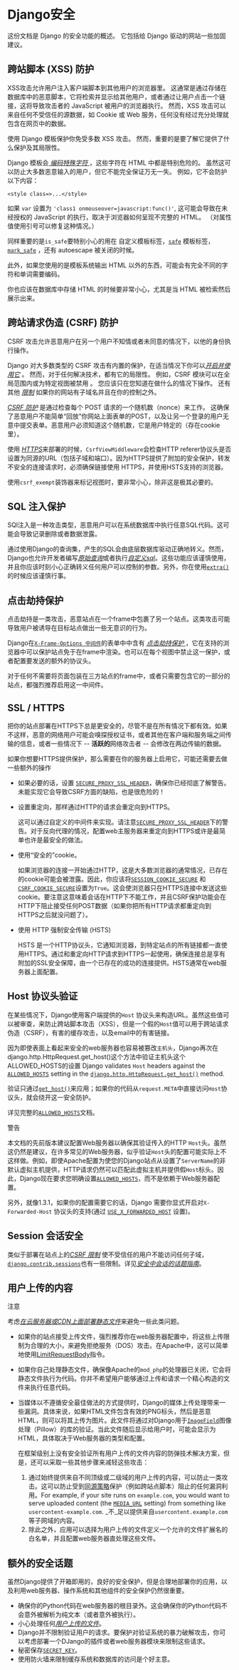 

# Django安全

这份文档是 Django 的安全功能的概述。 它包括给 Django 驱动的网站一些加固建议。

## 跨站脚本 (XSS) 防护

XSS攻击允许用户注入客户端脚本到其他用户的浏览器里。 这通常是通过存储在数据库中的恶意脚本，它将检索并显示给其他用户，或者通过让用户点击一个链接，这将导致攻击者的 JavaScript 被用户的浏览器执行。 然而，XSS 攻击可以来自任何不受信任的源数据，如 Cookie 或 Web 服务，任何没有经过充分处理就包含在网页中的数据。

使用 Django 模板保护你免受多数 XSS 攻击。 然而，重要的是要了解它提供了什么保护及其局限性。

Django 模板会[ _编码特殊字符_ ](../ref/templates/language.html#automatic-html-escaping)，这些字符在 HTML 中都是特别危险的。 虽然这可以防止大多数恶意输入的用户，但它不能完全保证万无一失。 例如，它不会防护以下内容：

```
<style class=>...</style>

```

如果 `var` 设置为 `'class1 onmouseover=javascript:func()'`, 这可能会导致在未经授权的 JavaScript 的执行，取决于浏览器如何呈现不完整的 HTML。 （对属性值使用引号可以修复这种情况。）

同样重要的是`is_safe`要特别小心的用在 自定义模板标签，[`safe`](../ref/templates/builtins.html#std:templatefilter-safe) 模板标签，[`mark_safe`](../ref/utils.html#module-django.utils.safestring "django.utils.safestring: Functions and classes for working with strings that can be displayed safely without further escaping in HTML.") ，还有 autoescape 被关闭的时候。

此外，如果您使用的是模板系统输出 HTML 以外的东西，可能会有完全不同的字符和单词需要编码。

你也应该在数据库中存储 HTML 的时候要非常小心，尤其是当 HTML 被检索然后展示出来。

## 跨站请求伪造 (CSRF) 防护

CSRF 攻击允许恶意用户在另一个用户不知情或者未同意的情况下，以他的身份执行操作。

Django 对大多数类型的 CSRF 攻击有内置的保护，在适当情况下你可以[_开启并使用它_](../ref/csrf.html#using-csrf) 。 然而，对于任何解决技术，都有它的局限性。 例如，CSRF 模块可以在全局范围内或为特定视图被禁用 。 您应该只在您知道在做什么的情况下操作。 还有其他 [_限制_](../ref/csrf.html#csrf-limitations) 如果你的网站有子域名并且在你的控制之外。

[_CSRF 防护_](../ref/csrf.html#how-csrf-works) 是通过检查每个 POST 请求的一个随机数（nonce）来工作。 这确保了恶意用户不能简单“回放”你网站上面表单的POST，以及让另一个登录的用户无意中提交表单。恶意用户必须知道这个随机数，它是用户特定的（存在cookie里）。

使用 [_HTTPS_](#security-recommendation-ssl)来部署的时候，`CsrfViewMiddleware`会检查HTTP referer协议头是否设置为同源的URL（包括子域和端口）。因为HTTPS提供了附加的安全保护，转发不安全的连接请求时，必须确保链接使用 HTTPS，并使用HSTS支持的浏览器。

使用`csrf_exempt`装饰器来标记视图时，要非常小心，除非这是极其必要的。

## SQL 注入保护

SQl注入是一种攻击类型，恶意用户可以在系统数据库中执行任意SQL代码。这可能会导致记录删除或者数据泄露。

通过使用Django的查询集，产生的SQL会由底层数据库驱动正确地转义。然而，Django也允许开发者编写[_原始查询_](db/sql.html#executing-raw-queries)或者执行[_自定义sql_](db/sql.html#executing-custom-sql)。这些功能应该谨慎使用，并且你应该时刻小心正确转义任何用户可以控制的参数。另外，你在使用[`extra()`](../ref/models/querysets.html#django.db.models.query.QuerySet.extra "django.db.models.query.QuerySet.extra")的时候应该谨慎行事。

## 点击劫持保护

点击劫持是一类攻击，恶意站点在一个frame中包裹了另一个站点。这类攻击可能导致用户被诱导在目标站点做出一些无意识的行为。

Django在[`X-Frame-Options 中间件`](../ref/middleware.html#django.middleware.clickjacking.XFrameOptionsMiddleware "django.middleware.clickjacking.XFrameOptionsMiddleware")的表单中中含有 [_点击劫持保护_ ](../ref/clickjacking.html#clickjacking-prevention)，它在支持的浏览器中可以保护站点免于在frame中渲染。也可以在每个视图中禁止这一保护，或者配置要发送的额外的协议头。

对于任何不需要将页面包装在三方站点的frame中，或者只需要包含它的一部分的站点，都强烈推荐启用这一中间件。

## SSL / HTTPS

把你的站点部署在HTTPS下总是更安全的，尽管不是在所有情况下都有效。如果不这样，恶意的网络用户可能会嗅探授权证书，或者其他在客户端和服务端之间传输的信息，或者一些情况下 -- **活跃的**网络攻击者 -- 会修改在两边传输的数据。

如果你想要HTTPS提供保护，那么需要在你的服务器上启用它，可能还需要去做一些额外的操作

*   如果必要的话，设置 [`SECURE_PROXY_SSL_HEADER`](../ref/settings.html#std:setting-SECURE_PROXY_SSL_HEADER)，确保你已经彻底了解警告。未能实现它会导致CSRF方面的缺陷，也是很危险的！

*   设置重定向，那样通过HTTP的请求会重定向到HTTPS。

    这可以通过自定义的中间件来实现。请注意[`SECURE_PROXY_SSL_HEADER`](../ref/settings.html#std:setting-SECURE_PROXY_SSL_HEADER)下的警告。对于反向代理的情况，配置web主服务器来重定向到HTTPS或许是最简单也许是最安全的做法。

*   使用“安全的”cookie。

    如果浏览器的连接一开始通过HTTP，这是大多数浏览器的通常情况，已存在的cookie可能会被泄露。因此，你应该将[`SESSION_COOKIE_SECURE`](../ref/settings.html#std:setting-SESSION_COOKIE_SECURE) 和[`CSRF_COOKIE_SECURE`](../ref/settings.html#std:setting-CSRF_COOKIE_SECURE)设置为`True`。这会使浏览器只在HTTPS连接中发送这些cookie。要注意这意味着会话在HTTP下不能工作，并且CSRF保护功能会在HTTP下阻止接受任何POST数据（如果你把所有HTTP请求都重定向到HTTPS之后就没问题了）。

*   使用 HTTP 强制安全传输 (HSTS)

    HSTS 是一个HTTP协议头，它通知浏览器，到特定站点的所有链接都一直使用HTTPS。通过和重定向HTTP请求到HTTPS一起使用，确保连接总是享有附加的SSL安全保障，由一个已存在的成功的连接提供。HSTS通常在web服务器上面配置。

## Host 协议头验证

在某些情况下，Django使用客户端提供的`Host` 协议头来构造URL。虽然这些值可以被审查，来防止跨站脚本攻击（XSS），但是一个假的`Host`值可以用于跨站请求伪造（CSRF），有害的缓存攻击，以及email中的有害链接。

因为即使表面上看起来安全的web服务器也容易被篡改`主机头`，Django再次在django.http.HttpRequest.get_host()这个方法中验证主机头这个ALLOWED_HOSTS的设置 Django validates `Host` headers against the [`ALLOWED_HOSTS`](../ref/settings.html#std:setting-ALLOWED_HOSTS) setting in the [`django.http.HttpRequest.get_host()`](../ref/request-response.html#django.http.HttpRequest.get_host "django.http.HttpRequest.get_host") method.

验证只通过[`get_host()`](../ref/request-response.html#django.http.HttpRequest.get_host "django.http.HttpRequest.get_host")来应用；如果你的代码从`request.META`中直接访问`Host`协议头，就会绕开这一安全防护。

详见完整的[`ALLOWED_HOSTS`](../ref/settings.html#std:setting-ALLOWED_HOSTS)文档。

警告

本文档的先前版本建议配置Web服务器以确保其验证传入的HTTP `Host`头。虽然这仍然是建议，在许多常见的Web服务器，似乎验证`Host`头的配置可能实际上不这样做。例如，即使Apache配置为使您的Django站点从设置了`ServerName`的非默认虚拟主机提供，HTTP请求仍然可以匹配此虚拟主机并提供假`Host`标头。因此，Django现在要求您明确设置[`ALLOWED_HOSTS`](../ref/settings.html#std:setting-ALLOWED_HOSTS)，而不是依赖于Web服务器配置。

另外，就像1.3.1，如果你的配置需要它的话，Django 需要你显式开启对`X-Forwarded-Host` 协议头的支持(通过 [`USE_X_FORWARDED_HOST`](../ref/settings.html#std:setting-USE_X_FORWARDED_HOST) 设置)。

## Session 会话安全

类似于部署在站点上的[_CSRF 限制_](../ref/csrf.html#csrf-limitations) 使不受信任的用户不能访问任何子域，[`django.contrib.sessions`](http/sessions.html#module-django.contrib.sessions "django.contrib.sessions: Provides session management for Django projects.")也有一些限制。详见[_安全中会话的话题指南_](http/sessions.html#topics-session-security)。

## 用户上传的内容

注意

考虑[_在云服务器或CDN上面部署静态文件_](../howto/static-files/deployment.html#staticfiles-from-cdn)来避免一些此类问题。

*   如果你的站点接受上传文件，强烈推荐你在web服务器配置中，将这些上传限制为合理的大小，来避免拒绝服务（DOS）攻击。在Apache中，这可以简单地使用[LimitRequestBody](http://httpd.apache.org/docs/2.2/mod/core.html#limitrequestbody)指令。

*   如果你自己处理静态文件，确保像Apache的`mod_php`的处理器已关闭，它会将静态文件执行为代码。你并不希望用户能够通过上传和请求一个精心构造的文件来执行任意代码。

*   当媒体以不遵循安全最佳做法的方式提供时，Django的媒体上传处理带来一些漏洞。具体来说，如果HTML文件包含有效的PNG标头，然后是恶意HTML，则可以将其上传为图片。此文件将通过对Django用于[`ImageField`](../ref/models/fields.html#django.db.models.ImageField "django.db.models.ImageField")图像处理（Pillow）的库的验证。当此文件随后显示给用户时，可能会显示为HTML，具体取决于Web服务器的类型和配置。

    在框架级别上没有安全验证所有用户上传的文件内容的防弹技术解决方案，但是，还可以采取一些其他步骤来减轻这些攻击：

    1.  通过始终提供来自不同顶级或二级域的用户上传的内容，可以防止一类攻击。这可以防止受到[同源策略](http://en.wikipedia.org/wiki/Same-origin_policy)保护（例如跨站点脚本）阻止的任何漏洞利用。For example, if your site runs on `example.com`, you would want to serve uploaded content (the [`MEDIA_URL`](../ref/settings.html#std:setting-MEDIA_URL) setting) from something like `usercontent-example.com`. _不_足以提供来自`usercontent.example.com`等子网域的内容。
    2.  除此之外，应用可以选择为用户上传的文件定义一个允许的文件扩展名的白名单，并且配置web服务器直处理这些文件。

## 额外的安全话题

虽然Django提供了开箱即用的，良好的安全保护，但是合理地部署你的应用，以及利用web服务器、操作系统和其他组件的安全保护仍然很重要。

*   确保你的Python代码在web服务器的根目录外。这会确保你的Python代码不会意外被解析为纯文本（或者意外被执行）。
*   小心处理任何[_用户上传的文件_](../ref/models/fields.html#file-upload-security)。
*   Django并不限制验证用户的请求。要保护对验证系统的暴力破解攻击，你可以考虑部署一个DJango的插件或者web服务器模块来限制这些请求。
*   秘密保存[`SECRET_KEY`](../ref/settings.html#std:setting-SECRET_KEY)。
*   使用防火墙来限制缓存系统和数据库的访问是个好主意。

